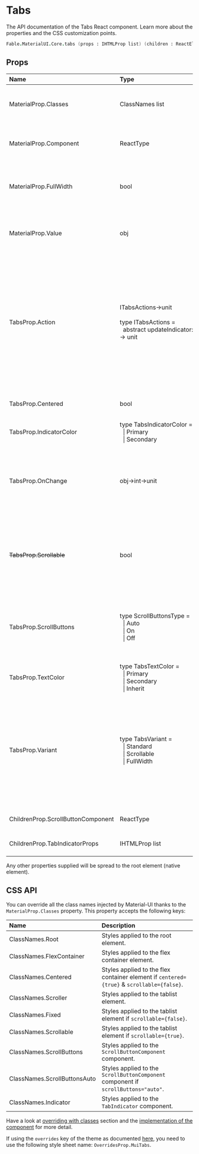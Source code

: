 # Tabs

<p class="description">The API documentation of the Tabs React component. Learn more about the properties and the CSS customization points.</p>

```fsharp
Fable.MaterialUI.Core.tabs (props : IHTMLProp list) (children : ReactElement list) : ReactElement
```



## Props

| Name | Type | Default | Description |
|:-----|:-----|:--------|:------------|
| <span class="prop-name">MaterialProp.Classes</span> | <span class="prop-type">ClassNames list</span> |   | Override or extend the styles applied to the component.  See CSS API below for more details.  |
| <span class="prop-name">MaterialProp.Component</span> | <span class="prop-type">ReactType</span> | <span class="prop-default">"div"</span> | The component used for the root node. Either a string to use a DOM element or a component. |
| <span class="prop-name">MaterialProp.FullWidth</span> | <span class="prop-type">bool</span> | <span class="prop-default">false</span> | If `true`, the tabs will grow to use all the available space. This property is intended for small views, like on mobile. |
| <span class="prop-name">MaterialProp.Value</span> | <span class="prop-type">obj</span> |   | The value of the currently selected `Tab`. If you don't want any selected `Tab`, you can set this property to `false`. |
| <span class="prop-name">TabsProp.Action</span> | <span class="prop-type">ITabsActions->unit<br><br>type&nbsp;ITabsActions&nbsp;=<br>&nbsp;&nbsp;abstract&nbsp;updateIndicator:&nbsp;unit&nbsp;-&gt;&nbsp;unit<br></span> |   | Callback fired when the component mounts. This is useful when you want to trigger an action programmatically. It currently only supports `updateIndicator()` action.<br><br>**Signature:**<br>`(actions: ITabsActions) -> unit`<br>*actions:* This object contains all possible actions that can be triggered programmatically. |
| <span class="prop-name">TabsProp.Centered</span> | <span class="prop-type">bool</span> | <span class="prop-default">false</span> | If `true`, the tabs will be centered. This property is intended for large views. |
| <span class="prop-name">TabsProp.IndicatorColor</span> | <span class="prop-type">type&nbsp;TabsIndicatorColor&nbsp;=<br>&nbsp;&nbsp;&#124;&nbsp;Primary<br>&nbsp;&nbsp;&#124;&nbsp;Secondary<br></span> | <span class="prop-default">IndicatorColor.Secondary</span> | Determines the color of the indicator. |
| <span class="prop-name">TabsProp.OnChange</span> | <span class="prop-type">obj->int->unit</span> |   | Callback fired when the value changes.<br><br>**Signature:**<br>`(event: obj) -> (value: int) -> unit`<br>*event:* The event source of the callback<br>*value:* We default to the index of the child |
| ~~<span class="prop-name">TabsProp.Scrollable</span>~~ | <span class="prop-type">bool</span> | <span class="prop-default">false</span> | *Deprecated*. Instead, use the `Variant TabsVariant.Scrollable` property. <br> <br> True invokes scrolling properties and allow for horizontally scrolling (or swiping) the tab bar. |
| <span class="prop-name">TabsProp.ScrollButtons</span> | <span class="prop-type">type&nbsp;ScrollButtonsType&nbsp;=<br>&nbsp;&nbsp;&#124;&nbsp;Auto<br>&nbsp;&nbsp;&#124;&nbsp;On<br>&nbsp;&nbsp;&#124;&nbsp;Off<br></span> | <span class="prop-default">ScrollButtonsThype.Auto</span> | Determine behavior of scroll buttons when tabs are set to scroll `auto` will only present them on medium and larger viewports `on` will always present them `off` will never present them |
| <span class="prop-name">TabsProp.TextColor</span> | <span class="prop-type">type&nbsp;TabsTextColor&nbsp;=<br>&nbsp;&nbsp;&#124;&nbsp;Primary<br>&nbsp;&nbsp;&#124;&nbsp;Secondary<br>&nbsp;&nbsp;&#124;&nbsp;Inherit<br></span> | <span class="prop-default">TabsTextColor.Inherit</span> | Determines the color of the `Tab`. |
| <span class="prop-name">TabsProp.Variant</span> | <span class="prop-type">type&nbsp;TabsVariant&nbsp;=<br>&nbsp;&nbsp;&#124;&nbsp;Standard<br>&nbsp;&nbsp;&#124;&nbsp;Scrollable<br>&nbsp;&nbsp;&#124;&nbsp;FullWidth<br></span> |   | Determines additional display behavior of the tabs: - `scrollable` will invoke scrolling properties and allow for horizontally scrolling (or swiping) of the tab bar. - `fullWidth` will make the tabs grow to use all the available space, which should be used for small views, like on mobile. - `standard` will render the default state. |
| <span class="prop-name">ChildrenProp.ScrollButtonComponent</span> | <span class="prop-type">ReactType</span> | <span class="prop-default">TabScrollButton</span> | The component used to render the scroll buttons. |
| <span class="prop-name">ChildrenProp.TabIndicatorProps</span> | <span class="prop-type">IHTMLProp list</span> |   | Properties applied to the `TabIndicator` element. |

Any other properties supplied will be spread to the root element (native element).

## CSS API

You can override all the class names injected by Material-UI thanks to the `MaterialProp.Classes` property.
This property accepts the following keys:


| Name | Description |
|:-----|:------------|
| <span class="prop-name">ClassNames.Root</span> | Styles applied to the root element.
| <span class="prop-name">ClassNames.FlexContainer</span> | Styles applied to the flex container element.
| <span class="prop-name">ClassNames.Centered</span> | Styles applied to the flex container element if `centered={true}` & `scrollable={false}`.
| <span class="prop-name">ClassNames.Scroller</span> | Styles applied to the tablist element.
| <span class="prop-name">ClassNames.Fixed</span> | Styles applied to the tablist element if `scrollable={false}`.
| <span class="prop-name">ClassNames.Scrollable</span> | Styles applied to the tablist element if `scrollable={true}`.
| <span class="prop-name">ClassNames.ScrollButtons</span> | Styles applied to the `ScrollButtonComponent` component.
| <span class="prop-name">ClassNames.ScrollButtonsAuto</span> | Styles applied to the `ScrollButtonComponent` component if `scrollButtons="auto"`.
| <span class="prop-name">ClassNames.Indicator</span> | Styles applied to the `TabIndicator` component.

Have a look at [overriding with classes](#/customization/overrides) section
and the [implementation of the component](https://github.com/mui-org/material-ui/tree/master/packages/material-ui/src/Tabs/Tabs.js)
for more detail.

If using the `overrides` key of the theme as documented
[here](#/customization/themes),
you need to use the following style sheet name: `OverridesProp.MuiTabs`.

<!--## Demos-->

<!--- [Tabs](/demos/tabs/)-->

